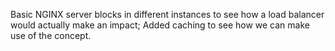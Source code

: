 Basic NGINX server blocks in different instances to see how a load balancer would actually make an impact; Added caching to see how we can make use of the concept.
